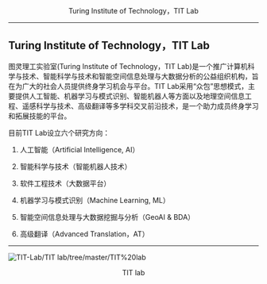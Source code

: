 <p align="center">  Turing Institute of Technology，TIT Lab<p align="center">
 
------------------------------------------------------------------

Turing Institute of Technology，TIT Lab
------------------------------------------------------------------
图灵理工实验室(Turing Institute of Technology，TIT Lab)是一个推广计算机科学与技术、智能科学与技术和智能空间信息处理与大数据分析的公益组织机构，旨在为广大的社会人员提供终身学习机会与平台。TIT Lab采用“众包”思想模式，主要提供人工智能、机器学习与模式识别、智能机器人等方面以及地理空间信息工程、遥感科学与技术、高级翻译等多学科交叉前沿技术，是一个助力成员终身学习和拓展技能的平台。

目前TIT Lab设立六个研究方向：

1. 人工智能（Artificial Intelligence, AI）

2. 智能科学与技术（智能机器人技术）

3. 软件工程技术（大数据平台）

4. 机器学习与模式识别（Machine Learning, ML）

5. 智能空间信息处理与大数据挖掘与分析（GeoAI & BDA）

6. 高级翻译（Advanced Translation，AT）


----------------------------------------------------------------------






 ![TIT-Lab/TIT lab/tree/master/TIT%20lab](TIT.png)

 <p align="center">TIT lab<p align="center">
